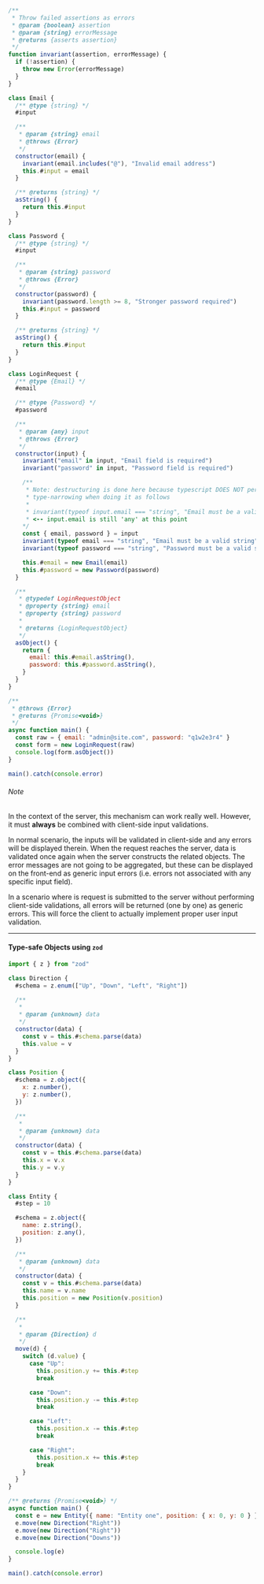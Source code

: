 ```js
/**
 * Throw failed assertions as errors
 * @param {boolean} assertion
 * @param {string} errorMessage
 * @returns {asserts assertion}
 */
function invariant(assertion, errorMessage) {
  if (!assertion) {
    throw new Error(errorMessage)
  }
}
```

```js
class Email {
  /** @type {string} */
  #input

  /**
   * @param {string} email
   * @throws {Error}
   */
  constructor(email) {
    invariant(email.includes("@"), "Invalid email address")
    this.#input = email
  }

  /** @returns {string} */
  asString() {
    return this.#input
  }
}

class Password {
  /** @type {string} */
  #input

  /**
   * @param {string} password
   * @throws {Error}
   */
  constructor(password) {
    invariant(password.length >= 8, "Stronger password required")
    this.#input = password
  }

  /** @returns {string} */
  asString() {
    return this.#input
  }
}

class LoginRequest {
  /** @type {Email} */
  #email

  /** @type {Password} */
  #password

  /**
   * @param {any} input
   * @throws {Error}
   */
  constructor(input) {
    invariant("email" in input, "Email field is required")
    invariant("password" in input, "Password field is required")

    /**
     * Note: destructuring is done here because typescript DOES NOT perform 
     * type-narrowing when doing it as follows
     * 
     * invariant(typeof input.email === "string", "Email must be a valid string")
     * <-- input.email is still 'any' at this point
    */
    const { email, password } = input
    invariant(typeof email === "string", "Email must be a valid string")
    invariant(typeof password === "string", "Password must be a valid string")

    this.#email = new Email(email)
    this.#password = new Password(password)
  }

  /**
   * @typedef LoginRequestObject
   * @property {string} email
   * @property {string} password
   *
   * @returns {LoginRequestObject}
   */
  asObject() {
    return {
      email: this.#email.asString(),
      password: this.#password.asString(),
    }
  }
}

/**
 * @throws {Error}
 * @returns {Promise<void>}
 */
async function main() {
  const raw = { email: "admin@site.com", password: "q1w2e3r4" }
  const form = new LoginRequest(raw)
  console.log(form.asObject())
}

main().catch(console.error)
```


###### Note
In the context of the server, this mechanism can work really well. However, it must **always** be combined with client-side input validations.

In normal scenario, the inputs will be validated in client-side and any errors will be displayed therein. When the request reaches the server, data is validated once again when the server constructs the related objects. The error messages are not going to be aggregated, but these can be displayed on the front-end as generic input errors (i.e. errors not associated with any specific input field).

In a scenario where is request is submitted to the server without performing client-side validations, all errors will be returned (one by one) as generic errors. This will force the client to actually implement proper user input validation.


---

#### Type-safe Objects using `zod`

```js
import { z } from "zod"

class Direction {
  #schema = z.enum(["Up", "Down", "Left", "Right"])

  /**
   *
   * @param {unknown} data
   */
  constructor(data) {
    const v = this.#schema.parse(data)
    this.value = v
  }
}

class Position {
  #schema = z.object({
    x: z.number(),
    y: z.number(),
  })

  /**
   *
   * @param {unknown} data
   */
  constructor(data) {
    const v = this.#schema.parse(data)
    this.x = v.x
    this.y = v.y
  }
}

class Entity {
  #step = 10

  #schema = z.object({
    name: z.string(),
    position: z.any(),
  })

  /**
   * @param {unknown} data
   */
  constructor(data) {
    const v = this.#schema.parse(data)
    this.name = v.name
    this.position = new Position(v.position)
  }

  /**
   *
   * @param {Direction} d
   */
  move(d) {
    switch (d.value) {
      case "Up":
        this.position.y += this.#step
        break

      case "Down":
        this.position.y -= this.#step
        break

      case "Left":
        this.position.x -= this.#step
        break

      case "Right":
        this.position.x += this.#step
        break
    }
  }
}

/** @returns {Promise<void>} */
async function main() {
  const e = new Entity({ name: "Entity one", position: { x: 0, y: 0 } })
  e.move(new Direction("Right"))
  e.move(new Direction("Right"))
  e.move(new Direction("Downs"))

  console.log(e)
}

main().catch(console.error)
```